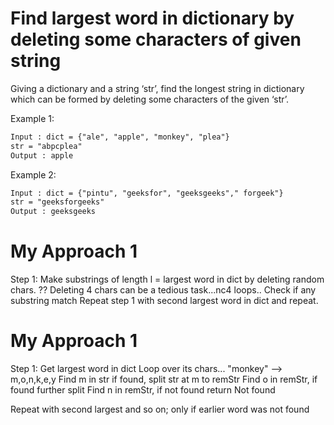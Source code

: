 # Find largest word in dictionary by deleting some characters of given string

Giving a dictionary and a string ‘str’, find the longest string in dictionary
which can be formed by deleting some characters of the given ‘str’.

Example 1:

```txt
Input : dict = {"ale", "apple", "monkey", "plea"}
str = "abpcplea"
Output : apple
```

Example 2:

```txt
Input : dict = {"pintu", "geeksfor", "geeksgeeks"," forgeek"}
str = "geeksforgeeks"
Output : geeksgeeks
```

# My Approach 1
Step 1:
Make substrings of length l = largest word in dict
by deleting random chars. ?? Deleting 4 chars can be a tedious task...nc4 loops..
Check if any substring match
Repeat step 1 with second largest word in dict and repeat.

# My Approach 1
Step 1:
Get largest word in dict
Loop over its chars... "monkey" --> m,o,n,k,e,y
Find m in str if found, split str at m to remStr
Find o in remStr, if found further split
Find n in remStr, if not found return Not found

Repeat with second largest and so on; only if earlier word was not found